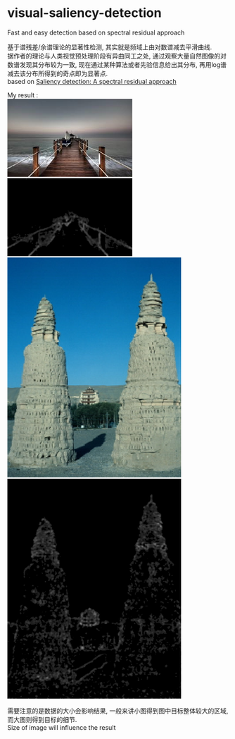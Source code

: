 # visual-saliency-detection
 Fast and easy detection based on spectral residual approach

基于谱残差/余谱理论的显著性检测, 其实就是频域上由对数谱减去平滑曲线.  
据作者的理论与人类视觉预处理阶段有异曲同工之处, 通过观察大量自然图像的对数谱发现其分布较为一致, 现在通过某种算法或者先验信息给出其分布, 再用log谱减去该分布所得到的奇点即为显著点.  
based on [Saliency detection: A spectral residual approach](https://www.researchgate.net/profile/Liqing_Zhang3/publication/221364530_Saliency_Detection_A_Spectral_Residual_Approach/links/55b497f208ae092e9653c2bc.pdf)</br>

My result :  
![0](https://github.com/MirusUmbra/Display-data/raw/master/visual-saliency-detection/s1.jpg)![1](https://github.com/MirusUmbra/Display-data/raw/master/visual-saliency-detection/s1_2.png)</br>
![2](https://github.com/MirusUmbra/Display-data/raw/master/visual-saliency-detection/s2.png)![3](https://github.com/MirusUmbra/Display-data/raw/master/visual-saliency-detection/s2_2.png)</br>

需要注意的是数据的大小会影响结果, 一般来讲小图得到图中目标整体较大的区域, 而大图则得到目标的细节.  
Size of image will influence the result
